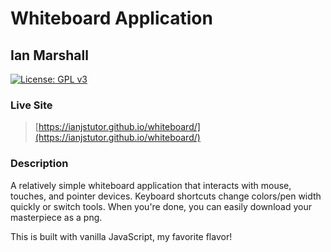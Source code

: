 # Whiteboard Application

## Ian Marshall

[![License: GPL v3](https://img.shields.io/badge/License-GPLv3-blue.svg)](https://www.gnu.org/licenses/gpl-3.0)

### Live Site

> [https://ianjstutor.github.io/whiteboard/](https://ianjstutor.github.io/whiteboard/)

### Description

A relatively simple whiteboard application that interacts with mouse, touches, and pointer devices. Keyboard shortcuts change colors/pen width quickly or switch tools. When you're done, you can easily download your masterpiece as a png.

This is built with vanilla JavaScript, my favorite flavor!
